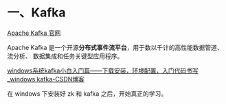 # 一、Kafka

[Apache Kafka 官网](https://kafka.apache.org/)

Apache Kafka 是一个开源**分布式事件流平台**，用于数以千计的高性能数据管道、流分析、 数据集成和任务关键型应用程序。

[windows系统kafka小白入门篇——下载安装，环境配置，入门代码书写_windows kafka-CSDN博客](https://blog.csdn.net/m0_70325779/article/details/137248462)

在 windows 下安装好 zk 和 kafka 之后，开始真正的学习。




